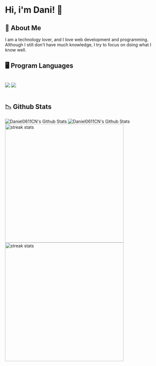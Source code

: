 # Hi, i'm Dani! 👋

## 🌠 About Me
I am a technology lover, and I love web development and programming. 
Although I still don't have much knowledge, I try to focus on doing what I know well.

## 🖥️ Program Languages

<br/>
<div align="left">
    <img src="https://skillicons.dev/icons?i=html,css,vscode,github,git" />
    <img src="https://skillicons.dev/icons?i=python,java,mysql" /><br>
</div>

<br/>

## 📉 Github Stats
<img align="center" src="https://github-readme-stats.vercel.app/api?username=Daniel0611CN&include_all_commits=true&count_private=true&show_icons=true&line_height=20&title_color=7A7ADB&icon_color=2234AE&text_color=D3D3D3&bg_color=0,000000,130F40" alt="Daniel0611CN's Github Stats">
<img align="center" src="https://github-readme-stats.vercel.app/api/top-langs/?username=Daniel0611CN&include_all_commits=true&count_private=true&show_icons=true&line_height=20&title_color=7A7ADB&icon_color=2234AE&text_color=D3D3D3&bg_color=0,000000,130F40" alt="Daniel0611CN's Github Stats">
<img width=390 src="https://github-readme-streak-stats-salesp07.vercel.app/?user=salesp07&include_all_commits=true&count_private=true&show_icons=true&line_height=20&title_color=7A7ADB&icon_color=2234AE&text_color=D3D3D3&bg_color=0,000000,130F40" alt="streak stats"/>
<img width=390 src="https://github-readme-streak-stats-salesp07.vercel.app/?user=salesp07&include_all_commits=true&count_private=true&show_icons=true&line_height=20&title_color=7A7ADB&icon_color=2234AE&text_color=D3D3D3&bg_color=0,000000,130F40" alt="streak stats"/>
 
